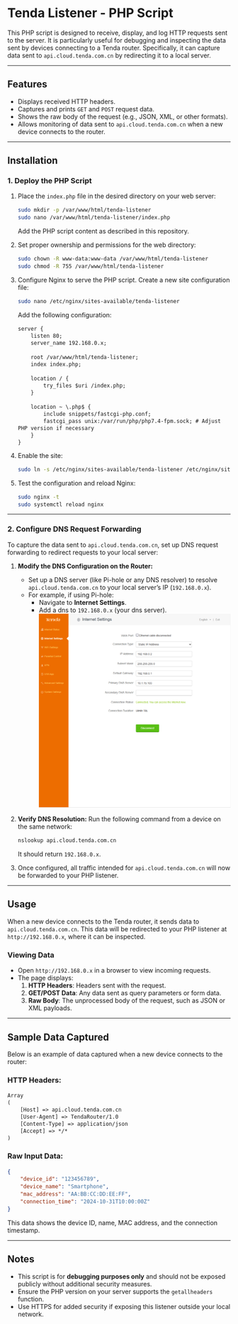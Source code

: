# Tenda Listener - PHP Script

This PHP script is designed to receive, display, and log HTTP requests sent to the server. It is particularly useful for debugging and inspecting the data sent by devices connecting to a Tenda router. Specifically, it can capture data sent to `api.cloud.tenda.com.cn` by redirecting it to a local server.

---

## Features

- Displays received HTTP headers.
- Captures and prints `GET` and `POST` request data.
- Shows the raw body of the request (e.g., JSON, XML, or other formats).
- Allows monitoring of data sent to `api.cloud.tenda.com.cn` when a new device connects to the router.

---

## Installation

### 1. Deploy the PHP Script

1. Place the `index.php` file in the desired directory on your web server:
   ```bash
   sudo mkdir -p /var/www/html/tenda-listener
   sudo nano /var/www/html/tenda-listener/index.php
   ```
   Add the PHP script content as described in this repository.

2. Set proper ownership and permissions for the web directory:
   ```bash
   sudo chown -R www-data:www-data /var/www/html/tenda-listener
   sudo chmod -R 755 /var/www/html/tenda-listener
   ```

3. Configure Nginx to serve the PHP script. Create a new site configuration file:
   ```bash
   sudo nano /etc/nginx/sites-available/tenda-listener
   ```
   Add the following configuration:
   ```nginx
   server {
       listen 80;
       server_name 192.168.0.x;

       root /var/www/html/tenda-listener;
       index index.php;

       location / {
           try_files $uri /index.php;
       }

       location ~ \.php$ {
           include snippets/fastcgi-php.conf;
           fastcgi_pass unix:/var/run/php/php7.4-fpm.sock; # Adjust PHP version if necessary
       }
   }
   ```

4. Enable the site:
   ```bash
   sudo ln -s /etc/nginx/sites-available/tenda-listener /etc/nginx/sites-enabled/
   ```

5. Test the configuration and reload Nginx:
   ```bash
   sudo nginx -t
   sudo systemctl reload nginx
   ```

---

### 2. Configure DNS Request Forwarding

To capture the data sent to `api.cloud.tenda.com.cn`, set up DNS request forwarding to redirect requests to your local server:

1. **Modify the DNS Configuration on the Router:**
   - Set up a DNS server (like Pi-hole or any DNS resolver) to resolve `api.cloud.tenda.com.cn` to your local server’s IP (`192.168.0.x`).
   - For example, if using Pi-hole:
     - Navigate to **Internet Settings**.
     - Add a  dns to `192.168.0.x` (your dns server).
     ![Dns Settings](/images/dns_setting.png)


2. **Verify DNS Resolution:**
   Run the following command from a device on the same network:
   ```bash
   nslookup api.cloud.tenda.com.cn
   ```
   It should return `192.168.0.x`.

3. Once configured, all traffic intended for `api.cloud.tenda.com.cn` will now be forwarded to your PHP listener.

---

## Usage

When a new device connects to the Tenda router, it sends data to `api.cloud.tenda.com.cn`. This data will be redirected to your PHP listener at `http://192.168.0.x`, where it can be inspected.

### Viewing Data

- Open `http://192.168.0.x` in a browser to view incoming requests.
- The page displays:
  1. **HTTP Headers**: Headers sent with the request.
  2. **GET/POST Data**: Any data sent as query parameters or form data.
  3. **Raw Body**: The unprocessed body of the request, such as JSON or XML payloads.

---

## Sample Data Captured

Below is an example of data captured when a new device connects to the router:

### HTTP Headers:
```
Array
(
    [Host] => api.cloud.tenda.com.cn
    [User-Agent] => TendaRouter/1.0
    [Content-Type] => application/json
    [Accept] => */*
)
```

### Raw Input Data:
```json
{
    "device_id": "123456789",
    "device_name": "Smartphone",
    "mac_address": "AA:BB:CC:DD:EE:FF",
    "connection_time": "2024-10-31T10:00:00Z"
}
```

This data shows the device ID, name, MAC address, and the connection timestamp.

---

## Notes

- This script is for **debugging purposes only** and should not be exposed publicly without additional security measures.
- Ensure the PHP version on your server supports the `getallheaders` function.
- Use HTTPS for added security if exposing this listener outside your local network.